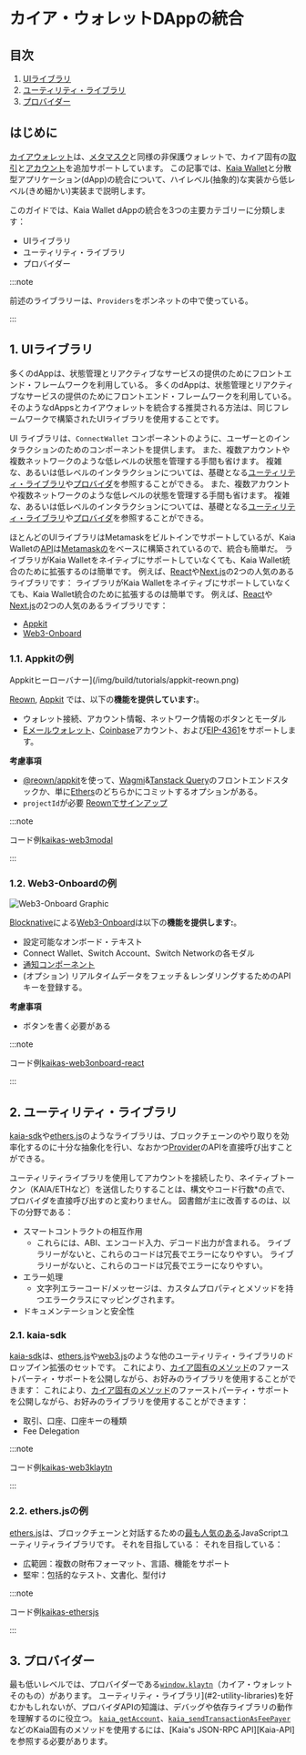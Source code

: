 # カイア・ウォレットDAppの統合

## 目次

1. [UIライブラリ](#1-ui-libraries)
2. [ユーティリティ・ライブラリ](#2-utility-libraries)
3. [プロバイダー](#3-providers)

## はじめに

[カイアウォレット](https://docs.kaiawallet.io)は、[メタマスク](https://metamask.io)と同様の非保護ウォレットで、カイア固有の[取引](https://docs.kaia.io/learn/transactions)と[アカウント](https://docs.kaia.io/learn/accounts)を追加サポートしています。  この記事では、[Kaia Wallet](https://docs.kaiawallet.io)と分散型アプリケーション(dApp)の統合について、ハイレベル(抽象的)な実装から低レベル(きめ細かい)実装まで説明します。

このガイドでは、Kaia Wallet dAppの統合を3つの主要カテゴリーに分類します：

- UIライブラリ
- ユーティリティ・ライブラリ
- プロバイダー

:::note

前述のライブラリーは、`Providers`をボンネットの中で使っている。

:::

## 1. UIライブラリ

多くのdAppは、状態管理とリアクティブなサービスの提供のためにフロントエンド・フレームワークを利用している。 多くのdAppは、状態管理とリアクティブなサービスの提供のためにフロントエンド・フレームワークを利用している。 そのようなdAppsとカイアウォレットを統合する推奨される方法は、同じフレームワークで構築されたUIライブラリを使用することです。

UI ライブラリは、`ConnectWallet` コンポーネントのように、ユーザーとのインタラクションのためのコンポーネントを提供します。 また、複数アカウントや複数ネットワークのような低レベルの状態を管理する手間も省けます。 複雑な、あるいは低レベルのインタラクションについては、基礎となる[ユーティリティ・ライブラリ](#2-utility-libraries)や[プロバイダ](#3-providers)を参照することができる。 また、複数アカウントや複数ネットワークのような低レベルの状態を管理する手間も省けます。 複雑な、あるいは低レベルのインタラクションについては、基礎となる[ユーティリティ・ライブラリ](#2-utility-libraries)や[プロバイダ](#3-providers)を参照することができる。

ほとんどのUIライブラリはMetamaskをビルトインでサポートしているが、Kaia Walletの[API](https://docs.kaia.io/references/json-rpc/kaia/account-created/)は[Metamaskの](https://docs.metamask.io/wallet/reference/json-rpc-api)をベースに構築されているので、統合も簡単だ。 ライブラリがKaia Walletをネイティブにサポートしていなくても、Kaia Wallet統合のために拡張するのは簡単です。 例えば、[React](https://react.dev)や[Next.js](https://nextjs.org)の2つの人気のあるライブラリです： ライブラリがKaia Walletをネイティブにサポートしていなくても、Kaia Wallet統合のために拡張するのは簡単です。 例えば、[React](https://react.dev)や[Next.js](https://nextjs.org)の2つの人気のあるライブラリです：

- [Appkit](#1.1-appkit-example)
- [Web3-Onboard](#1.2-web3-onboard-example)

### 1.1. Appkitの例

Appkitヒーローバナー](/img/build/tutorials/appkit-reown.png)

[Reown](https://reown.com/), [Appkit](https://docs.reown.com/appkit/overview) では、以下の**機能を提供しています:**。

- ウォレット接続、アカウント情報、ネットワーク情報のボタンとモーダル
- [Eメールウォレット](https://docs.reown.com/appkit/authentication/socials)、[Coinbase](https://www.coinbase.com)アカウント、および[EIP-4361](https://docs.reown.com/appkit/authentication/one-click-auth)をサポートします。

**考慮事項**

- [@reown/appkit](https://www.npmjs.com/package/@reown/appkit)を使って、[Wagmi](https://wagmi.sh)&[Tanstack Query](https://tanstack.com/query)のフロントエンドスタックか、単に[Ethers](https://docs.ethers.org/v6/)のどちらかにコミットするオプションがある。
- `projectId`が必要 [Reownでサインアップ](https://cloud.walletconnect.com/sign-in)

:::note

コード例[kaikas-web3modal](https://github.com/kaiachain/kaia-dapp-mono/blob/main/examples/3rd-integration-examples/kaikas.md)

:::

### 1.2. Web3-Onboardの例

![Web3-Onboard Graphic](https://onboard.blocknative.com/_app/immutable/assets/connect-modal.b7439c5e.svg)

[Blocknative](https://www.blocknative.com)による[Web3-Onboard](https://onboard.blocknative.com)は以下の**機能を提供します:**。

- 設定可能なオンボード・テキスト
- Connect Wallet、Switch Account、Switch Networkの各モダル
- [通知コンポーネント](https://onboard.blocknative.com/docs/modules/core#customnotification)
- (オプション) リアルタイムデータをフェッチ＆レンダリングするためのAPIキーを登録する。

**考慮事項**

- ボタンを書く必要がある

:::note

コード例[kaikas-web3onboard-react](https://github.com/kaiachain/kaia-dapp-mono/blob/main/examples/3rd-integration-examples/web3Onboard.md)

:::

## 2. ユーティリティ・ライブラリ

[kaia-sdk](#21-kaia-sdk)や[ethers.js](#22-ethersjs-example)のようなライブラリは、ブロックチェーンのやり取りを効率化するのに十分な抽象化を行い、なおかつ[Provider](#3-providers)のAPIを直接呼び出すことができる。

ユーティリティライブラリを使用してアカウントを接続したり、ネイティブトークン（KAIA/ETHなど）を送信したりすることは、構文やコード行数\*の点で、プロバイダを直接呼び出すのと変わりません。 図書館が主に改善するのは、以下の分野である：

- スマートコントラクトの相互作用
  - これらには、ABI、エンコード入力、デコード出力が含まれる。 ライブラリーがないと、これらのコードは冗長でエラーになりやすい。 ライブラリーがないと、これらのコードは冗長でエラーになりやすい。
- エラー処理
  - 文字列エラーコード/メッセージは、カスタムプロパティとメソッドを持つエラークラスにマッピングされます。
- ドキュメンテーションと安全性

### 2.1. kaia-sdk

[kaia-sdk](https://github.com/kaiachain/kaia-sdk)は、[ethers.js](https://docs.ethers.io/v6)や[web3.js](https://web3js.org)のような他のユーティリティ・ライブラリのドロップイン拡張のセットです。 これにより、[カイア固有のメソッド](https://docs.kaia.io/references/json-rpc/kaia/account-created/)のファーストパーティ・サポートを公開しながら、お好みのライブラリを使用することができます： これにより、[カイア固有のメソッド](https://docs.kaia.io/references/json-rpc/kaia/account-created/)のファーストパーティ・サポートを公開しながら、お好みのライブラリを使用することができます：

- 取引、口座、口座キーの種類
- Fee Delegation

:::note

コード例[kaikas-web3klaytn](https://github.com/kaiachain/kaia-dapp-mono/blob/main/examples/3rd-integration-examples/kaikas.md)

:::

### 2.2. ethers.jsの例

[ethers.js](https://docs.ethers.io/v6)は、ブロックチェーンと対話するための[最も人気のある](https://npmtrends.com/web3klaytn-vs-ethers-vs-viem-vs-web3)JavaScriptユーティリティライブラリです。 それを目指している： それを目指している：

- 広範囲：複数の財布フォーマット、言語、機能をサポート
- 堅牢：包括的なテスト、文書化、型付け

:::note

コード例[kaikas-ethersjs](https://github.com/kaiachain/kaia-dapp-mono/blob/main/examples/3rd-integration-examples/ethers-js.md)

:::

## 3. プロバイダー

最も低いレベルでは、プロバイダーである[`window.klaytn`](https://docs.kaiawallet.io/02_api_reference/01_klaytn_provider)（カイア・ウォレットそのもの）があります。 ユーティリティ・ライブラリ](#2-utility-libraries)を好むかもしれないが、プロバイダAPIの知識は、デバッグや依存ライブラリの動作を理解するのに役立つ。 [`kaia_getAccount`](https://docs.kaia.io/references/json-rpc/kaia/get-account/)、[`kaia_sendTransactionAsFeePayer`](https://docs.kaia.io/references/json-rpc/kaia/send-transaction-as-fee-payer/)などのKaia固有のメソッドを使用するには、[Kaia's JSON-RPC API][Kaia-API]を参照する必要があります。
